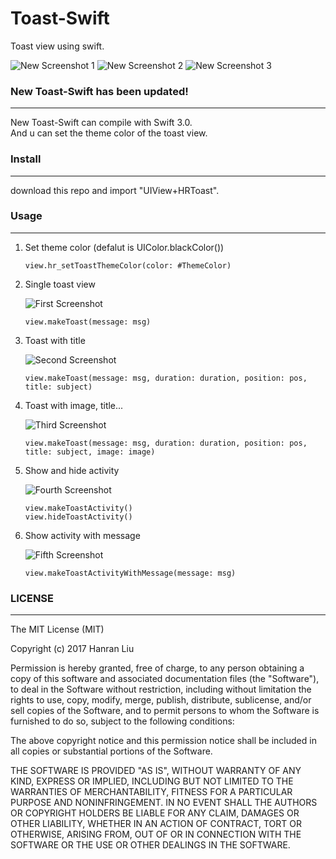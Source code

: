 Toast-Swift
===========

Toast view using swift.

![New Screenshot 1](https://raw.githubusercontent.com/Rannie/Toast-Swift/master/Screenshots/new_1.PNG)
![New Screenshot 2](https://raw.githubusercontent.com/Rannie/Toast-Swift/master/Screenshots/new_2.PNG)
![New Screenshot 3](https://raw.githubusercontent.com/Rannie/Toast-Swift/master/Screenshots/new_3.PNG)


### New Toast-Swift has been updated!
---------

New Toast-Swift can compile with Swift 3.0.
<br />
And u can set the theme color of the toast view.

### Install
---------

download this repo and import "UIView+HRToast".

### Usage
---------

1. Set theme color (defalut is UIColor.blackColor())

	```
	view.hr_setToastThemeColor(color: #ThemeColor)
	```

2. Single toast view

	![First Screenshot](https://raw.githubusercontent.com/Rannie/Toast-Swift/master/Screenshots/single.png)

	```
	view.makeToast(message: msg)
	```

3. Toast with title

	![Second Screenshot](https://raw.githubusercontent.com/Rannie/Toast-Swift/master/Screenshots/title.png)

	```
	view.makeToast(message: msg, duration: duration, position: pos, title: subject)
	```

4. Toast with image, title...

	![Third Screenshot](https://raw.githubusercontent.com/Rannie/Toast-Swift/master/Screenshots/image.png)

	```
	view.makeToast(message: msg, duration: duration, position: pos, title: subject, image: image)
	```

5. Show and hide activity

	![Fourth Screenshot](https://raw.githubusercontent.com/Rannie/Toast-Swift/master/Screenshots/activity.png)

	```
	view.makeToastActivity()
	view.hideToastActivity()
	```

6. Show activity with message

	![Fifth Screenshot](https://raw.githubusercontent.com/Rannie/Toast-Swift/master/Screenshots/activity_message.PNG)

	```
	view.makeToastActivityWithMessage(message: msg)
	```


### LICENSE
---------

The MIT License (MIT)

Copyright (c) 2017 Hanran Liu

Permission is hereby granted, free of charge, to any person obtaining a copy
of this software and associated documentation files (the "Software"), to deal
in the Software without restriction, including without limitation the rights
to use, copy, modify, merge, publish, distribute, sublicense, and/or sell
copies of the Software, and to permit persons to whom the Software is
furnished to do so, subject to the following conditions:

The above copyright notice and this permission notice shall be included in all
copies or substantial portions of the Software.

THE SOFTWARE IS PROVIDED "AS IS", WITHOUT WARRANTY OF ANY KIND, EXPRESS OR
IMPLIED, INCLUDING BUT NOT LIMITED TO THE WARRANTIES OF MERCHANTABILITY,
FITNESS FOR A PARTICULAR PURPOSE AND NONINFRINGEMENT. IN NO EVENT SHALL THE
AUTHORS OR COPYRIGHT HOLDERS BE LIABLE FOR ANY CLAIM, DAMAGES OR OTHER
LIABILITY, WHETHER IN AN ACTION OF CONTRACT, TORT OR OTHERWISE, ARISING FROM,
OUT OF OR IN CONNECTION WITH THE SOFTWARE OR THE USE OR OTHER DEALINGS IN THE
SOFTWARE.


